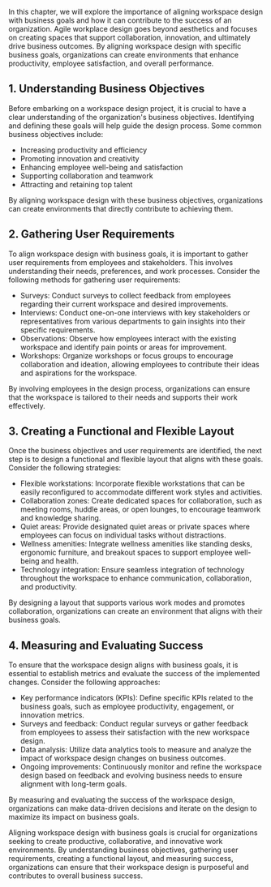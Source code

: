 
In this chapter, we will explore the importance of aligning workspace design with business goals and how it can contribute to the success of an organization. Agile workplace design goes beyond aesthetics and focuses on creating spaces that support collaboration, innovation, and ultimately drive business outcomes. By aligning workspace design with specific business goals, organizations can create environments that enhance productivity, employee satisfaction, and overall performance.

## 1\. Understanding Business Objectives

Before embarking on a workspace design project, it is crucial to have a clear understanding of the organization's business objectives. Identifying and defining these goals will help guide the design process. Some common business objectives include:

- Increasing productivity and efficiency
- Promoting innovation and creativity
- Enhancing employee well-being and satisfaction
- Supporting collaboration and teamwork
- Attracting and retaining top talent

By aligning workspace design with these business objectives, organizations can create environments that directly contribute to achieving them.

## 2\. Gathering User Requirements

To align workspace design with business goals, it is important to gather user requirements from employees and stakeholders. This involves understanding their needs, preferences, and work processes. Consider the following methods for gathering user requirements:

- Surveys: Conduct surveys to collect feedback from employees regarding their current workspace and desired improvements.
- Interviews: Conduct one-on-one interviews with key stakeholders or representatives from various departments to gain insights into their specific requirements.
- Observations: Observe how employees interact with the existing workspace and identify pain points or areas for improvement.
- Workshops: Organize workshops or focus groups to encourage collaboration and ideation, allowing employees to contribute their ideas and aspirations for the workspace.

By involving employees in the design process, organizations can ensure that the workspace is tailored to their needs and supports their work effectively.

## 3\. Creating a Functional and Flexible Layout

Once the business objectives and user requirements are identified, the next step is to design a functional and flexible layout that aligns with these goals. Consider the following strategies:

- Flexible workstations: Incorporate flexible workstations that can be easily reconfigured to accommodate different work styles and activities.
- Collaboration zones: Create dedicated spaces for collaboration, such as meeting rooms, huddle areas, or open lounges, to encourage teamwork and knowledge sharing.
- Quiet areas: Provide designated quiet areas or private spaces where employees can focus on individual tasks without distractions.
- Wellness amenities: Integrate wellness amenities like standing desks, ergonomic furniture, and breakout spaces to support employee well-being and health.
- Technology integration: Ensure seamless integration of technology throughout the workspace to enhance communication, collaboration, and productivity.

By designing a layout that supports various work modes and promotes collaboration, organizations can create an environment that aligns with their business goals.

## 4\. Measuring and Evaluating Success

To ensure that the workspace design aligns with business goals, it is essential to establish metrics and evaluate the success of the implemented changes. Consider the following approaches:

- Key performance indicators (KPIs): Define specific KPIs related to the business goals, such as employee productivity, engagement, or innovation metrics.
- Surveys and feedback: Conduct regular surveys or gather feedback from employees to assess their satisfaction with the new workspace design.
- Data analysis: Utilize data analytics tools to measure and analyze the impact of workspace design changes on business outcomes.
- Ongoing improvements: Continuously monitor and refine the workspace design based on feedback and evolving business needs to ensure alignment with long-term goals.

By measuring and evaluating the success of the workspace design, organizations can make data-driven decisions and iterate on the design to maximize its impact on business goals.

Aligning workspace design with business goals is crucial for organizations seeking to create productive, collaborative, and innovative work environments. By understanding business objectives, gathering user requirements, creating a functional layout, and measuring success, organizations can ensure that their workspace design is purposeful and contributes to overall business success.

